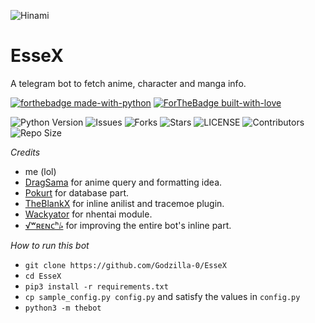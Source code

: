 ![Hinami](https://telegra.ph/file/4b13bef96b1cad14d8d0c.jpg)
# EsseX
A telegram bot to fetch anime, character and manga info.

[![forthebadge made-with-python](http://ForTheBadge.com/images/badges/made-with-python.svg)](https://www.python.org/)
[![ForTheBadge built-with-love](http://ForTheBadge.com/images/badges/built-with-love.svg)](https://GitHub.com/Skuzzy_xD/)</br>

![Python Version](https://img.shields.io/badge/python-3.8-green?style=for-the-badge&logo=appveyor)
![Issues](https://img.shields.io/github/issues/Dank-del/EsseX?style=for-the-badge&logo=appveyor)
![Forks](https://img.shields.io/github/forks/Dank-del/EsseX?style=for-the-badge&logo=appveyor)
![Stars](https://img.shields.io/github/stars/Dank-del/EsseX?style=for-the-badge&logo=appveyor)
![LICENSE](https://img.shields.io/github/license/Dank-del/EsseX?style=for-the-badge&logo=appveyor)
![Contributors](https://img.shields.io/github/contributors/Dank-del/EsseX?style=for-the-badge&logo=appveyor)
![Repo Size](https://img.shields.io/github/repo-size/Dank-del/EsseX?style=for-the-badge&logo=appveyor)</br>


*Credits*
- me (lol)
- [DragSama](https://github.com/DragSama) for anime query and formatting idea.
- [Pokurt](https://github.com/pokurt) for database part.
- [TheBlankX](https://github.com/the-blank-x) for inline anilist and tracemoe plugin.
- [Wackyator](https://github.com/Wackyator) for nhentai module.
- [√ʷʀᴇɴᴄʰ⭞](https://github.com/JyothisJayanth) for improving the entire bot's inline part.


*How to run this bot*
- `git clone https://github.com/Godzilla-0/EsseX`
- `cd EsseX`
- `pip3 install -r requirements.txt`
- `cp sample_config.py config.py` and satisfy the values in `config.py`
- `python3 -m thebot`

